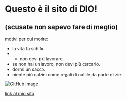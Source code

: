 # Questo è il sito di DIO!

## (scusate non sapevo fare di meglio)



motivi per cui morire:
- la vita fa schifo.
- - non devi più lavorare.
- se non hai un lavoro, non devi più cercarlo.
- dormi un sacco.
- niente più calzini come regali di natale da parte di zie.


![GitHub image](https://pa1.narvii.com/6351/a00399ba176c6adbfae3a3a9a97231c4547bce2b_hq.gif)

[link al mio sito](http://cdn.funnyisms.com/7450a739-447a-4179-861f-64212c5e8b7f.gif)
